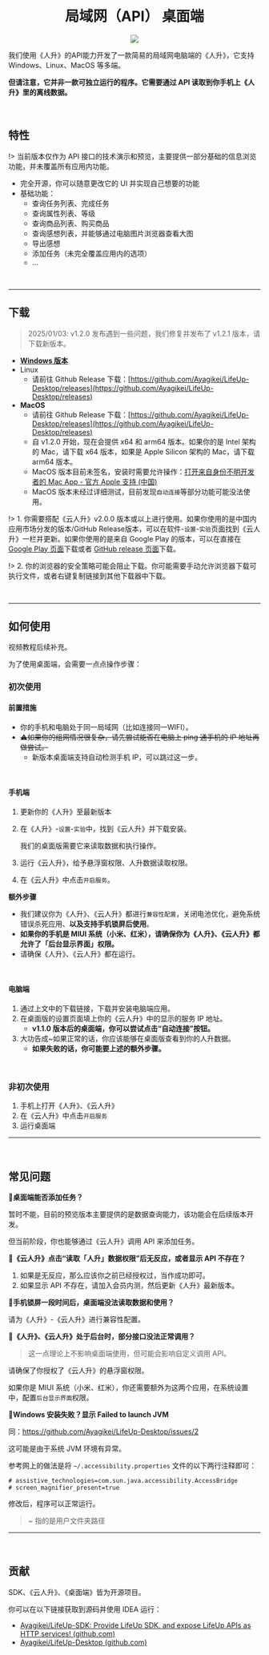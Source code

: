 <h1 align="center" padding="100">局域网（API） 桌面端</h1>

<p align="center">
 <img src="guide/_media/api/desktop.png" />
</p>


我们使用《人升》的API能力开发了一款简易的局域网电脑端的《人升》，它支持 Windows、Linux、MacOS 等多端。

**但请注意，它并非一款可独立运行的程序。它需要通过 API 读取到你手机上《人升》里的离线数据。**

<br/>

## 特性

!> 当前版本仅作为 API 接口的技术演示和预览，主要提供一部分基础的信息浏览功能，并未覆盖所有应用内功能。

- 完全开源，你可以随意更改它的 UI 并实现自己想要的功能
- 基础功能：
  - 查询任务列表、完成任务
  - 查询属性列表、等级
  - 查询商品列表、购买商品
  - 查询感想列表，并能够通过电脑图片浏览器查看大图
  - 导出感想
  - 添加任务（未完全覆盖应用内的选项）
  - ...



<br/>

---



## 下载

> 2025/01/03: v1.2.0 发布遇到一些问题，我们修复并发布了 v1.2.1 版本，请下载新版本。

- **[Windows 版本](https://lifeupcdnpic.cdn.dfyun.com.cn/download/windows/stable/LifeUp-Desktop-1.2.1-windows.zip)**
- Linux
  - 请前往 Github Release 下载：[https://github.com/Ayagikei/LifeUp-Desktop/releases](https://github.com/Ayagikei/LifeUp-Desktop/releases)
- **MacOS**
  - 请前往 Github Release 下载：[https://github.com/Ayagikei/LifeUp-Desktop/releases](https://github.com/Ayagikei/LifeUp-Desktop/releases)
  - 自 v1.2.0 开始，现在会提供 x64 和 arm64 版本。如果你的是 Intel 架构的 Mac，请下载 x64 版本，如果是 Apple Silicon 架构的 Mac，请下载 arm64 版本。
  - MacOS 版本目前未签名，安装时需要允许操作：[打开来自身份不明开发者的 Mac App - 官方 Apple 支持 (中国)](https://support.apple.com/zh-cn/guide/mac-help/mh40616/mac)
  - MacOS 版本未经过详细测试，目前发现`自动连接`等部分功能可能没法使用。



!> 1. 你需要搭配《云人升》v2.0.0 版本或以上进行使用。如果你使用的是中国内应用市场分发的版本/GitHub Release版本，可以在软件-`设置`-`实验`页面找到《云人升》一栏并更新。如果你使用的是来自 Google Play 的版本，可以在直接在 [Google Play 页面](https://play.google.com/store/apps/details?id=net.lifeupapp.lifeup.http)下载或者 [GitHub release 页面](https://github.com/Ayagikei/LifeUp-SDK/releases/latest)下载。

!> 2. 你的浏览器的安全策略可能会阻止下载。你可能需要手动允许浏览器下载可执行文件，或者右键复制链接到其他下载器中下载。

<br/>



---



## 如何使用

视频教程后续补充。

为了使用桌面端，会需要一点点操作步骤：

### 初次使用

#### 前置措施

- 你的手机和电脑处于同一局域网（比如连接同一WIFI）。
- <del>⚠如果你的组网情况很复杂，请先尝试能否在电脑上 ping 通手机的 IP 地址再做尝试。</del>
  - 新版本桌面端支持自动检测手机 IP，可以跳过这一步。


<br/>

#### 手机端

1. 更新你的《人升》至最新版本

2. 在《人升》-`设置`-`实验`中，找到《云人升》并下载安装。

   我们的桌面版需要它来读取数据和执行操作。

3. 运行《云人升》，给予悬浮窗权限、人升数据读取权限。

4. 在《云人升》中点击`开启服务`。



**额外步骤**

- 我们建议你为《人升》、《云人升》都进行`兼容性配置`，关闭电池优化，避免系统错误杀死应用、**以及支持手机锁屏后使用**。
- **如果你的手机是 MIUI 系统（小米、红米），请确保你为《人升》、《云人升》都允许了「后台显示界面」权限。**
- 请确保《人升》、《云人升》都在运行。

<br/>


#### 电脑端

1. 通过上文中的下载链接，下载并安装电脑端应用。
2. 在桌面版的设置页面填上你的《云人升》中的显示的服务 IP 地址。
   - **v1.1.0 版本后的桌面端，你可以尝试点击“自动连接”按钮。**
3. 大功告成~如果正常的话，你应该能够在桌面版查看到你的人升数据。
   - **如果失败的话，你可能要上述的额外步骤。**



<br/>

### 非初次使用

1. 手机上打开《人升》、《云人升》
2. 在《云人升》中点击`开启服务`
3. 运行桌面端


---



<br/>

## 常见问题

**🔶桌面端能否添加任务？**

暂时不能，目前的预览版本主要提供的是数据查询能力，该功能会在后续版本开发。

但当前阶段，你也能够通过《云人升》调用 API 来添加任务。

**🔶《云人升》点击“读取「人升」数据权限”后无反应，或者显示 API 不存在？**

1. 如果是无反应，那么应该你之前已经授权过，当作成功即可。
2. 如果显示 API 不存在，请加入会员内测，然后更新《人升》最新版本。

**🔶手机锁屏一段时间后，桌面端没法读取数据和使用？**

请为《人升》-《云人升》进行兼容性配置。

**🔶《人升》、《云人升》处于后台时，部分接口没法正常调用？**

> 这一点理论上不影响桌面端使用，但可能会影响自定义调用 API。

请确保了你授权了《云人升》的悬浮窗权限。

如果你是 MIUI 系统（小米、红米），你还需要额外为这两个应用，在系统设置中，配置`后台显示界面`权限。

**🔶Windows 安装失败？显示 Failed  to launch JVM**

同：https://github.com/Ayagikei/LifeUp-Desktop/issues/2

这可能是由于系统 JVM 环境有异常。



参考网上的做法是将 `~/.accessibility.properties` 文件的以下两行注释即可：

```
# assistive_technologies=com.sun.java.accessibility.AccessBridge
# screen_magnifier_present=true
```



修改后，程序可以正常运行。

> ~ 指的是用户文件夹路径

---



<br/>

## 贡献

SDK、《云人升》、《桌面端》皆为开源项目。

你可以在以下链接获取到源码并使用 IDEA 运行：

- [Ayagikei/LifeUp-SDK: Provide LifeUp SDK, and expose LifeUp APIs as HTTP services! (github.com)](https://github.com/Ayagikei/LifeUp-SDK)
- [Ayagikei/LifeUp-Desktop (github.com)](https://github.com/Ayagikei/LifeUp-Desktop)

